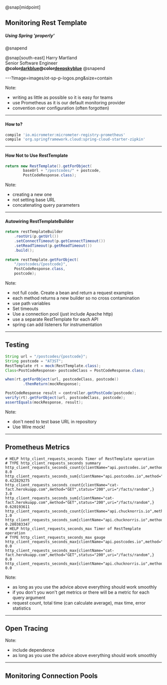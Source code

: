 
@snap[midpoint]
## Monitoring Rest Template
##### Using Spring 'properly'
@snapend

  
  @snap[south-east]
  Harry Martland  
  Senior Software Engineer  
  **@color[darkblue](Booking)@color[deepskyblue](Go)**
  @snapend

---?image=images/ot-sp-p-logos.png&size=contain

Note:
- writing as little as possible so it is easy for teams
- use Prometheus as it is our default monitoring provider
- convention over configuration (often forgotten)

---

#### How to?

```groovy
compile 'io.micrometer:micrometer-registry-prometheus'
compile 'org.springframework.cloud:spring-cloud-starter-zipkin'
```

---
#### How Not to Use RestTemplate

```java
return new RestTemplate().getForObject(
        baseUrl + "/postcodes/" + postcode, 
        PostCodeResponse.class);
```


Note:
- creating a new one
- not setting base URL
- concatenating query parameters

---
#### Autowiring RestTemplateBuilder

```java
return restTemplateBuilder
    .rootUri(p.getUrl())
    .setConnectTimeout(p.getConnectTimeout())
    .setReadTimeout(p.getReadTimeout())
    .build();
    
return restTemplate.getForObject(
    "/postcodes/{postcode}", 
    PostCodeResponse.class, 
    postcode);
```

Note:
- not full code. Create a bean and return a request examples
- each method returns a new builder so no cross contamination
- use path variables
- Set timeouts
- Use a connection pool (just include Apache http)
- use a separate RestTemplate for each API
- spring can add listeners for instrumentation

---

## Testing

```java
String url = "/postcodes/{postcode}";
String postcode = "AT3ST";
RestTemplate rt = mock(RestTemplate.class);
Class<PostCodeResponse> postcodeClass = PostCodeResponse.class;

when(rt.getForObject(url, postcodeClass, postcode))
        .thenReturn(mockResponse);

PostCodeResponse result = controller.getPostCode(postcode);
verify(rt).getForObject(url, postcodeClass, postcode);
assertEquals(mockResponse, result);
```

Note:
- don't need to test base URL in repository
- Use Wire mock!

---

## Prometheus Metrics

```
# HELP http_client_requests_seconds Timer of RestTemplate operation
# TYPE http_client_requests_seconds summary
http_client_requests_seconds_count{clientName="api.postcodes.io",method="GET",status="200",uri="/postcodes/{postcode}",} 8.0
http_client_requests_seconds_sum{clientName="api.postcodes.io",method="GET",status="200",uri="/postcodes/{postcode}",} 0.422829275
http_client_requests_seconds_count{clientName="cat-fact.herokuapp.com",method="GET",status="200",uri="/facts/random",} 3.0
http_client_requests_seconds_sum{clientName="cat-fact.herokuapp.com",method="GET",status="200",uri="/facts/random",} 0.620193611
http_client_requests_seconds_count{clientName="api.chucknorris.io",method="GET",status="200",uri="/jokes/random",} 1.0
http_client_requests_seconds_sum{clientName="api.chucknorris.io",method="GET",status="200",uri="/jokes/random",} 0.280383347
# HELP http_client_requests_seconds_max Timer of RestTemplate operation
# TYPE http_client_requests_seconds_max gauge
http_client_requests_seconds_max{clientName="api.postcodes.io",method="GET",status="200",uri="/postcodes/{postcode}",} 0.0
http_client_requests_seconds_max{clientName="cat-fact.herokuapp.com",method="GET",status="200",uri="/facts/random",} 0.0
http_client_requests_seconds_max{clientName="api.chucknorris.io",method="GET",status="200",uri="/jokes/random",} 0.0
```

Note:
- as long as you use the advice above everything should work smoothly
- if you don't you won't get metrics or there will be a metric for each query argument
- request count, total time (can calculate average), max time, error statistics

---

## Open Tracing

Note:
- include dependence
- as long as you use the advice above everything should work smoothly

---

## Monitoring Connection Pools